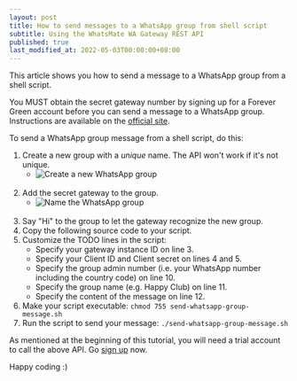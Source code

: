 ```yaml
---
layout: post
title: How to send messages to a WhatsApp group from shell script
subtitle: Using the WhatsMate WA Gateway REST API
published: true
last_modified_at: 2022-05-03T00:00:00+08:00
---
```


This article shows you how to send a message to a WhatsApp group from a shell script.

You MUST obtain the secret gateway number by signing up for a Forever Green account before you can send a message to a WhatsApp group. Instructions are available on the [official site](https://www.whatsmate.net/whatsapp-group-message-api.html). 


To send a WhatsApp group message from a shell script, do this:

1. Create a new group with a *unique* name. The API won't work if it's not unique.
   * <img src="/img/newgroup.png" alt="Create a new WhatsApp group"> <br><br>
2. Add the secret gateway to the group.
   * <img src="/img/add-gateway-to-group.png" alt="Name the WhatsApp group"> <br><br>
3. Say "Hi" to the group to let the gateway recognize the new group.
4. Copy the following source code to your script.  <script src="https://gist.github.com/whatsmate/cc781206fc77896813a9e32f7707ebad.js"></script>
5. Customize the TODO lines in the script:
   * Specify your gateway instance ID on line 3.
   * Specify your Client ID and Client secret on lines 4 and 5.
   * Specify the group admin number (i.e. your WhatsApp number including the country code) on line 10.
   * Specify the group name (e.g. Happy Club) on line 11.
   * Specify the content of the message on line 12.
5. Make your script executable: `chmod 755 send-whatsapp-group-message.sh`
6. Run the script to send your message: `./send-whatsapp-group-message.sh`


As mentioned at the beginning of this tutorial, you will need a trial account to call the above API. Go [sign up](https://www.whatsmate.net/whatsapp-group-message-api.html) now.


Happy coding :) 


<br>
<script async src="//pagead2.googlesyndication.com/pagead/js/adsbygoogle.js"></script>
<ins class="adsbygoogle"
     style="display:inline-block;width:728px;height:90px"
     data-ad-client="ca-pub-7383487179928477"
     data-ad-slot="6959057004"></ins>
<script>
(adsbygoogle = window.adsbygoogle || []).push({});
</script>
<br>

